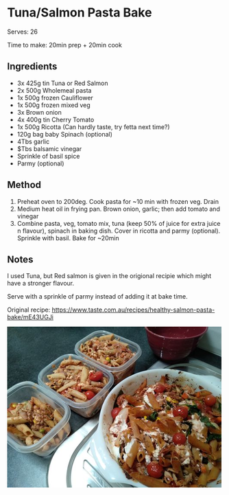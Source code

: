 # Tuna/Salmon Pasta Bake

Serves: 26

Time to make: 20min prep + 20min cook

## Ingredients

* 3x 425g tin Tuna or Red Salmon
* 2x 500g Wholemeal pasta
* 1x 500g frozen Cauliflower
* 1x 500g frozen mixed veg
* 3x Brown onion
* 4x 400g tin Cherry Tomato
* 1x 500g Ricotta (Can hardly taste, try fetta next time?)
* 120g bag baby Spinach (optional)
* 4Tbs garlic
* $Tbs balsamic vinegar
* Sprinkle of basil spice
* Parmy (optional)

## Method

1. Preheat oven to 200deg. Cook pasta for ~10 min with frozen veg. Drain
2. Medium heat oil in frying pan. Brown onion, garlic; then add tomato and vinegar
3. Combine pasta, veg, tomato mix, tuna (keep 50% of juice for extra juice n flavour), spinach in baking dish. Cover in ricotta and parmy (optional). Sprinkle with basil. Bake for ~20min

## Notes

I used Tuna, but Red salmon is given in the origional recipie which might have a stronger flavour.

Serve with a sprinkle of parmy instead of adding it at bake time.

Original recipe: https://www.taste.com.au/recipes/healthy-salmon-pasta-bake/mE43UGJi

![](./img/tuna-pasta-bake-1.jpg)